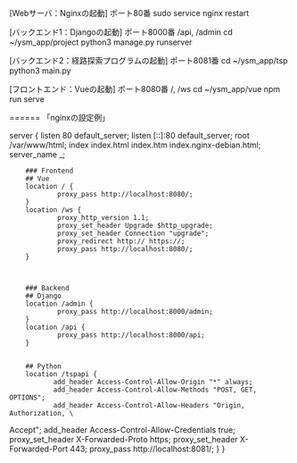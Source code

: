 [Webサーバ：Nginxの起動] ポート80番
sudo service nginx restart

[バックエンド1：Djangoの起動] ポート8000番 /api, /admin
cd ~/ysm_app/project
python3 manage.py runserver

[バックエンド2：経路探索プログラムの起動] ポート8081番
cd ~/ysm_app/tsp
python3 main.py

[フロントエンド：Vueの起動] ポート8080番 /, /ws
cd ~/ysm_app/vue
npm run serve

======
「nginxの設定例」

server {
        listen 80 default_server;
        listen [::]:80 default_server;
        root /var/www/html;
        index index.html index.htm index.nginx-debian.html;
        server_name _;

        ### Frontend
        ## Vue
        location / {
                proxy_pass http://localhost:8080/;
        }
        location /ws {
                proxy_http_version 1.1;
                proxy_set_header Upgrade $http_upgrade;
                proxy_set_header Connection "upgrade";
                proxy_redirect http:// https://;
                proxy_pass http://localhost:8080/;
        }



        ### Backend
        ## Django
        location /admin {
                proxy_pass http://localhost:8000/admin;
        }
        location /api {
                proxy_pass http://localhost:8000/api;
        }


        ## Python
        location /tspapi {
               add_header Access-Control-Allow-Origin "*" always;
               add_header Access-Control-Allow-Methods "POST, GET, OPTIONS";
               add_header Access-Control-Allow-Headers "Origin, Authorization, \
Accept";
               add_header Access-Control-Allow-Credentials true;
               proxy_set_header X-Forwarded-Proto https;
               proxy_set_header X-Forwarded-Port 443;
               proxy_pass http://localhost:8081/;
        }
}

